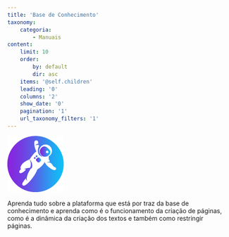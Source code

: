 ```yaml
---
title: 'Base de Conhecimento'
taxonomy:
    categoria:
        - Manuais
content:
    limit: 10
    order:
        by: default
        dir: asc
    items: '@self.children'
    leading: '0'
    columns: '2'
    show_date: '0'
    pagination: '1'
    url_taxonomy_filters: '1'
---
```


![Logo Sessão Grav](grav-symbol.png)

Aprenda tudo sobre a plataforma que está por traz da base de conhecimento e aprenda como é o funcionamento da criação de páginas, como é a dinâmica da criação dos textos e também como restringir páginas.